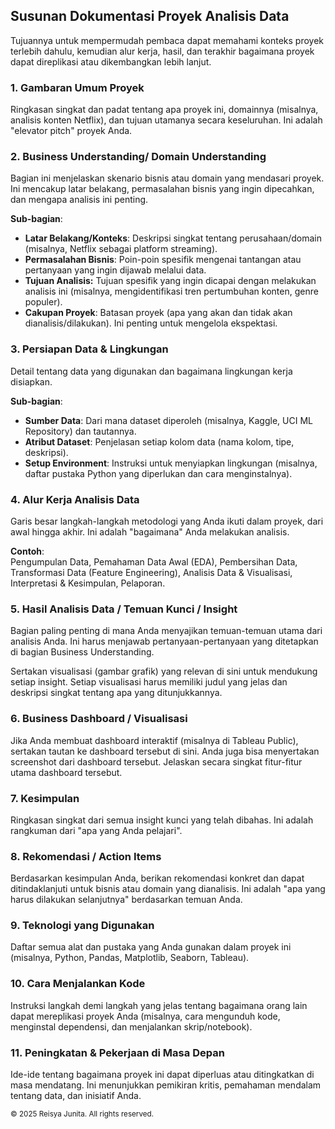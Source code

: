 ## Susunan Dokumentasi Proyek Analisis Data
Tujuannya untuk mempermudah pembaca dapat memahami konteks proyek terlebih dahulu, kemudian alur kerja, hasil, dan terakhir bagaimana proyek dapat direplikasi atau dikembangkan lebih lanjut.

### 1. Gambaran Umum Proyek  

  Ringkasan singkat dan padat tentang apa proyek ini, domainnya (misalnya, analisis konten Netflix), dan tujuan utamanya secara keseluruhan. Ini adalah "elevator pitch" proyek Anda.  
  
### 2. Business Understanding/ Domain Understanding  

   Bagian ini menjelaskan skenario bisnis atau domain yang mendasari proyek. Ini mencakup latar belakang, permasalahan bisnis yang ingin dipecahkan, dan mengapa analisis ini penting.  
   
   **Sub-bagian**:
   - **Latar Belakang/Konteks**: Deskripsi singkat tentang perusahaan/domain (misalnya, Netflix sebagai platform streaming).
   - **Permasalahan Bisnis**: Poin-poin spesifik mengenai tantangan atau pertanyaan yang ingin dijawab melalui data.
   - **Tujuan Analisis:** Tujuan spesifik yang ingin dicapai dengan melakukan analisis ini (misalnya, mengidentifikasi tren pertumbuhan konten, genre populer).
   - **Cakupan Proyek**: Batasan proyek (apa yang akan dan tidak akan dianalisis/dilakukan). Ini penting untuk mengelola ekspektasi.
     
### 3. Persiapan Data & Lingkungan  

  Detail tentang data yang digunakan dan bagaimana lingkungan kerja disiapkan.    
  
  **Sub-bagian**:
  - **Sumber Data**: Dari mana dataset diperoleh (misalnya, Kaggle, UCI ML Repository) dan tautannya.
  - **Atribut Dataset**: Penjelasan setiap kolom data (nama kolom, tipe, deskripsi).
  - **Setup Environment**: Instruksi untuk menyiapkan lingkungan (misalnya, daftar pustaka Python yang diperlukan dan cara menginstalnya).
    
### 4. Alur Kerja Analisis Data

  Garis besar langkah-langkah metodologi yang Anda ikuti dalam proyek, dari awal hingga akhir. Ini adalah "bagaimana" Anda melakukan analisis.  
  
  **Contoh**:   
  Pengumpulan Data, Pemahaman Data Awal (EDA), Pembersihan Data, Transformasi Data (Feature Engineering), Analisis Data & Visualisasi, Interpretasi & Kesimpulan, Pelaporan.  
  
### 5. Hasil Analisis Data / Temuan Kunci / Insight  

  Bagian paling penting di mana Anda menyajikan temuan-temuan utama dari analisis Anda. Ini harus menjawab pertanyaan-pertanyaan yang ditetapkan di bagian Business Understanding.  
  
  Sertakan visualisasi (gambar grafik) yang relevan di sini untuk mendukung setiap insight. Setiap visualisasi harus memiliki judul yang jelas dan deskripsi singkat tentang apa yang ditunjukkannya.
  
### 6. Business Dashboard / Visualisasi  

  Jika Anda membuat dashboard interaktif (misalnya di Tableau Public), sertakan tautan ke dashboard tersebut di sini. Anda juga bisa menyertakan screenshot dari dashboard tersebut. Jelaskan secara singkat fitur-fitur utama dashboard tersebut.
  
### 7. Kesimpulan  

  Ringkasan singkat dari semua insight kunci yang telah dibahas. Ini adalah rangkuman dari "apa yang Anda pelajari".
  
### 8. Rekomendasi / Action Items  

  Berdasarkan kesimpulan Anda, berikan rekomendasi konkret dan dapat ditindaklanjuti untuk bisnis atau domain yang dianalisis. Ini adalah "apa yang harus dilakukan selanjutnya" berdasarkan temuan Anda.
  
### 9. Teknologi yang Digunakan  

  Daftar semua alat dan pustaka yang Anda gunakan dalam proyek ini (misalnya, Python, Pandas, Matplotlib, Seaborn, Tableau).
  
### 10. Cara Menjalankan Kode  

  Instruksi langkah demi langkah yang jelas tentang bagaimana orang lain dapat mereplikasi proyek Anda (misalnya, cara mengunduh kode, menginstal dependensi, dan menjalankan skrip/notebook).
  
### 11. Peningkatan & Pekerjaan di Masa Depan  

  Ide-ide tentang bagaimana proyek ini dapat diperluas atau ditingkatkan di masa mendatang. Ini menunjukkan pemikiran kritis, pemahaman mendalam tentang data, dan inisiatif Anda.

<sub>© 2025 Reisya Junita. All rights reserved.</sub>
